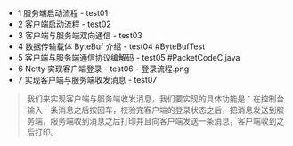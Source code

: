 * 1 服务端启动流程 - test01
* 2 客户端启动流程 - test02
* 3 客户端与服务端双向通信 - test03
* 4 数据传输载体 ByteBuf 介绍 - test04 #ByteBufTest
* 5 客户端与服务端通信协议编解码 - test05 #PacketCodeC.java
* 6 Netty 实现客户端登录 - test06 - 登录流程.png
* 7 实现客户端与服务端收发消息 - test07 
>我们来实现客户端与服务端收发消息，我们要实现的具体功能是：在控制台输入一条消息之后按回车，校验完客户端的登录状态之后，把消息发送到服务端，服务端收到消息之后打印并且向客户端发送一条消息，客户端收到之后打印。
 
